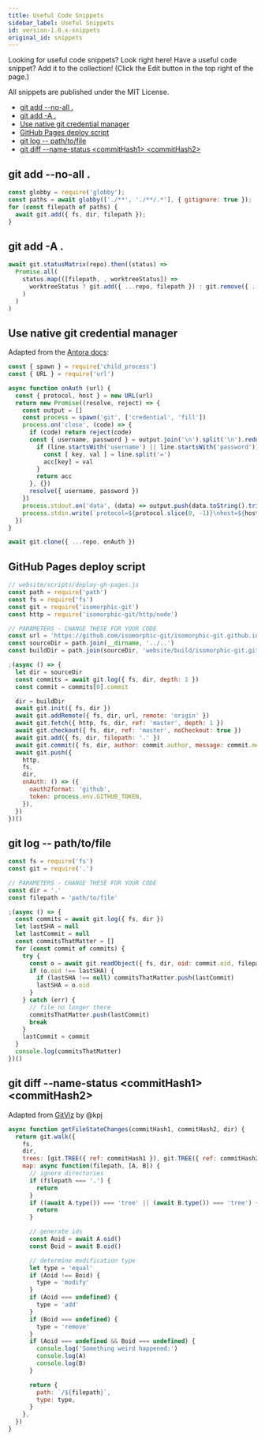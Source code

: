 ```yaml
---
title: Useful Code Snippets
sidebar_label: Useful Snippets
id: version-1.0.x-snippets
original_id: snippets
---
```


Looking for useful code snippets? Look right here! Have a useful code snippet? Add it to the collection! (Click the Edit button in the top right of the page.)

All snippets are published under the MIT License.

- [git add --no-all .](#git-add---no-all)
- [git add -A .](#git-add--a)
- [Use native git credential manager](#use-native-git-credential-manager)
- [GitHub Pages deploy script](#github-pages-deploy-script)
- [git log -- path/to/file](#git-log----pathtofile)
- [git diff --name-status \<commitHash1\> \<commitHash2\>](#git-diff---name-status-commithash1-commithash2)

## git add --no-all .

```js
const globby = require('globby');
const paths = await globby(['./**', './**/.*'], { gitignore: true });
for (const filepath of paths) {
  await git.add({ fs, dir, filepath });
}
```

## git add -A .

```js
await git.statusMatrix(repo).then((status) =>
  Promise.all(
    status.map(([filepath, , worktreeStatus]) =>
      worktreeStatus ? git.add({ ...repo, filepath }) : git.remove({ ...repo, filepath })
    )
  )
)
```

## Use native git credential manager

Adapted from the [Antora docs](https://gitlab.com/antora/antora/blob/master/docs/modules/playbook/pages/private-repository-auth.adoc):

```js
const { spawn } = require('child_process')
const { URL } = require('url')

async function onAuth (url) {
  const { protocol, host } = new URL(url)
  return new Promise((resolve, reject) => {
    const output = []
    const process = spawn('git', ['credential', 'fill'])
    process.on('close', (code) => {
      if (code) return reject(code)
      const { username, password } = output.join('\n').split('\n').reduce((acc, line) => {
        if (line.startsWith('username') || line.startsWith('password')) {
          const [ key, val ] = line.split('=')
          acc[key] = val
        }
        return acc
      }, {})
      resolve({ username, password })
    })
    process.stdout.on('data', (data) => output.push(data.toString().trim()))
    process.stdin.write(`protocol=${protocol.slice(0, -1)}\nhost=${host}\n\n`)
  })
}

await git.clone({ ...repo, onAuth })
```

## GitHub Pages deploy script
```js
// website/scripts/deploy-gh-pages.js
const path = require('path')
const fs = require('fs')
const git = require('isomorphic-git')
const http = require('isomorphic-git/http/node')

// PARAMETERS - CHANGE THESE FOR YOUR CODE
const url = 'https://github.com/isomorphic-git/isomorphic-git.github.io'
const sourceDir = path.join(__dirname, '../..')
const buildDir = path.join(sourceDir, 'website/build/isomorphic-git.github.io')

;(async () => {
  let dir = sourceDir
  const commits = await git.log({ fs, dir, depth: 1 })
  const commit = commits[0].commit

  dir = buildDir
  await git.init({ fs, dir })
  await git.addRemote({ fs, dir, url, remote: 'origin' })
  await git.fetch({ http, fs, dir, ref: 'master', depth: 1 })
  await git.checkout({ fs, dir, ref: 'master', noCheckout: true })
  await git.add({ fs, dir, filepath: '.' })
  await git.commit({ fs, dir, author: commit.author, message: commit.message })
  await git.push({
    http,
    fs,
    dir,
    onAuth: () => ({
      oauth2format: 'github',
      token: process.env.GITHUB_TOKEN,
    }),
  })
})()
```

## git log -- path/to/file
```js
const fs = require('fs')
const git = require('.')

// PARAMETERS - CHANGE THESE FOR YOUR CODE
const dir = '.'
const filepath = 'path/to/file'

;(async () => {
  const commits = await git.log({ fs, dir })
  let lastSHA = null
  let lastCommit = null
  const commitsThatMatter = []
  for (const commit of commits) {
    try {
      const o = await git.readObject({ fs, dir, oid: commit.oid, filepath })
      if (o.oid !== lastSHA) {
        if (lastSHA !== null) commitsThatMatter.push(lastCommit)
        lastSHA = o.oid
      }
    } catch (err) {
      // file no longer there
      commitsThatMatter.push(lastCommit)
      break
    }
    lastCommit = commit
  }
  console.log(commitsThatMatter)
})()
```

## git diff --name-status \<commitHash1\> \<commitHash2\>
Adapted from [GitViz](https://github.com/kpj/GitViz/blob/83dfc65624f5dae41ffb9e8a97d2ee61512c1365/src/git-handler.js) by @kpj
```js
async function getFileStateChanges(commitHash1, commitHash2, dir) {
  return git.walk({
    fs,
    dir,
    trees: [git.TREE({ ref: commitHash1 }), git.TREE({ ref: commitHash2 })],
    map: async function(filepath, [A, B]) {
      // ignore directories
      if (filepath === '.') {
        return
      }
      if ((await A.type()) === 'tree' || (await B.type()) === 'tree') {
        return
      }

      // generate ids
      const Aoid = await A.oid()
      const Boid = await B.oid()

      // determine modification type
      let type = 'equal'
      if (Aoid !== Boid) {
        type = 'modify'
      }
      if (Aoid === undefined) {
        type = 'add'
      }
      if (Boid === undefined) {
        type = 'remove'
      }
      if (Aoid === undefined && Boid === undefined) {
        console.log('Something weird happened:')
        console.log(A)
        console.log(B)
      }

      return {
        path: `/${filepath}`,
        type: type,
      }
    },
  })
}
```
